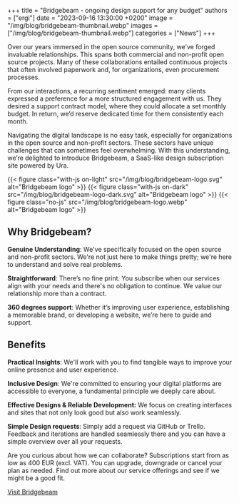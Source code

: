 +++
title = "Bridgebeam - ongoing design support for any budget"
authors = ["ergi"]
date = "2023-09-16 13:30:00 +0200"
image = "/img/blog/bridgebeam-thumbnail.webp"
images = ["/img/blog/bridgebeam-thumbnail.webp"]
categories = ["News"]
+++

Over our years immersed in the open source community, we’ve forged invaluable relationships. This spans both commercial and non-profit open source projects. Many of these collaborations entailed continuous projects that often involved paperwork and, for organizations, even procurement processes.

From our interactions, a recurring sentiment emerged: many clients expressed a preference for a more structured engagement with us. They desired a support contract model, where they could allocate a set monthly budget. In return, we’d reserve dedicated time for them consistently each month.

Navigating the digital landscape is no easy task, especially for organizations in the open source and non-profit sectors. These sectors have unique challenges that can sometimes feel overwhelming. With this understanding, we’re delighted to introduce Bridgebeam, a SaaS-like design subscription site powered by Ura.

{{< figure class="with-js on-light" src="/img/blog/bridgebeam-logo.svg" alt="Bridgebeam logo" >}}
{{< figure class="with-js on-dark" src="/img/blog/bridgebeam-logo-dark.svg" alt="Bridgebeam logo" >}}
{{< figure class="no-js" src="/img/blog/bridgebeam-logo.webp" alt="Bridgebeam logo" >}}

## Why Bridgebeam?

**Genuine Understanding**: We've specifically focused on the open source and non-profit sectors. We're not just here to make things pretty; we're here to understand and solve real problems.

**Straightforward**: There’s no fine print. You subscribe when our services align with your needs and there's no obligation to continue. We value our relationship more than a contract.

**360 degrees support**: Whether it’s improving user experience, establishing a memorable brand, or developing a website, we’re here to guide and support.

## Benefits

**Practical Insights**: We'll work with you to find tangible ways to improve your online presence and user experience.

**Inclusive Design**: We're committed to ensuring your digital platforms are accessible to everyone, a fundamental principle we deeply care about.

**Effective Designs & Reliable Development:** We focus on creating interfaces and sites that not only look good but also work seamlessly.

**Simple Design requests**: Simply add a request via GitHub or Trello. Feedback and iterations are handled seamlessly there and you can have a simple overview over all your requests.

Are you curious about how we can collaborate? Subscriptions start from as low as 400 EUR (excl. VAT). You can upgrade, downgrade or cancel your plan as needed. Find out more about our service offerings and see if we might be a good fit.

[Visit Bridgebeam](https://bridgebeam.design)